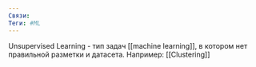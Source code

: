 ```yaml
---
Связи:
Теги: #ML
---
```

Unsupervised Learning - тип задач [[machine learning]], в котором нет правильной разметки и датасета.
Например:
[[Clustering]]
